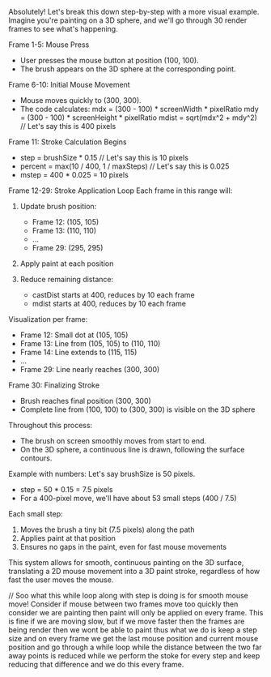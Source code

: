 Absolutely! Let's break this down step-by-step with a more visual example. Imagine you're painting on a 3D sphere, and we'll go through 30 render frames to see what's happening.

Frame 1-5: Mouse Press
- User presses the mouse button at position (100, 100).
- The brush appears on the 3D sphere at the corresponding point.

Frame 6-10: Initial Mouse Movement
- Mouse moves quickly to (300, 300).
- The code calculates:
  mdx = (300 - 100) * screenWidth * pixelRatio
  mdy = (300 - 100) * screenHeight * pixelRatio
  mdist = sqrt(mdx^2 + mdy^2) // Let's say this is 400 pixels

Frame 11: Stroke Calculation Begins
- step = brushSize * 0.15 // Let's say this is 10 pixels
- percent = max(10 / 400, 1 / maxSteps) // Let's say this is 0.025
- mstep = 400 * 0.025 = 10 pixels

Frame 12-29: Stroke Application Loop
Each frame in this range will:
1. Update brush position:
   - Frame 12: (105, 105)
   - Frame 13: (110, 110)
   - ...
   - Frame 29: (295, 295)

2. Apply paint at each position
3. Reduce remaining distance:
   - castDist starts at 400, reduces by 10 each frame
   - mdist starts at 400, reduces by 10 each frame

Visualization per frame:
- Frame 12: Small dot at (105, 105)
- Frame 13: Line from (105, 105) to (110, 110)
- Frame 14: Line extends to (115, 115)
- ...
- Frame 29: Line nearly reaches (300, 300)

Frame 30: Finalizing Stroke
- Brush reaches final position (300, 300)
- Complete line from (100, 100) to (300, 300) is visible on the 3D sphere

Throughout this process:
- The brush on screen smoothly moves from start to end.
- On the 3D sphere, a continuous line is drawn, following the surface contours.

Example with numbers:
Let's say brushSize is 50 pixels.
- step = 50 * 0.15 = 7.5 pixels
- For a 400-pixel move, we'll have about 53 small steps (400 / 7.5)

Each small step:
1. Moves the brush a tiny bit (7.5 pixels) along the path
2. Applies paint at that position
3. Ensures no gaps in the paint, even for fast mouse movements

This system allows for smooth, continuous painting on the 3D surface, translating a 2D mouse movement into a 3D paint stroke, regardless of how fast the user moves the mouse.







// Soo what this while loop along with step is doing is for smooth mouse move! Consider if mouse between two frames move too quickly then consider we are painting then paint will only be applied on every frame. This is fine if we are moving slow, but if we move faster then the frames are being render then we wont be able to paint thus what we do is keep a step size and on every frame we get the last mouse position and current mouse position and go through a while loop while the distance between the two far away points is reduced while we perform the stoke for every step and keep reducing that difference and we do this every frame.